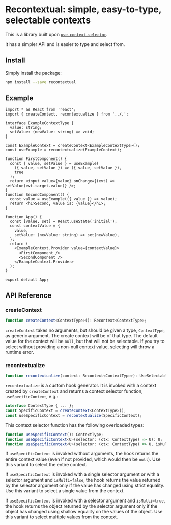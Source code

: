 # Recontextual: simple, easy-to-type, selectable contexts

This is a library built upon [`use-context-selector`](https://github.com/dai-shi/use-context-selector).

It has a simpler API and is easier to type and select from.

## Install

Simply install the package:

```bash
npm install --save recontextual
```

## Example

```tsx
import * as React from 'react';
import { createContext, recontextualize } from '../.';

interface ExampleContextType {
  value: string;
  setValue: (newValue: string) => void;
}

const ExampleContext = createContext<ExampleContextType>();
const useExample = recontextualize(ExampleContext);

function FirstComponent() {
  const { value, setValue } = useExample(
    ({ value, setValue }) => ({ value, setValue }),
    true
  );
  return <input value={value} onChange={(evt) => setValue(evt.target.value)} />;
}
function SecondComponent() {
  const value = useExample(({ value }) => value);
  return <h1>Second, value is: {value}</h1>;
}

function App() {
  const [value, set] = React.useState('initial');
  const contextValue = {
    value,
    setValue: (newValue: string) => set(newValue),
  };
  return (
    <ExampleContext.Provider value={contextValue}>
      <FirstComponent />
      <SecondComponent />
    </ExampleContext.Provider>
  );
}

export default App;
```

## API Reference

### createContext

```ts
function createContext<ContextType>(): Recontext<ContextType>;
```

`createContext` takes no arguments, but should be given a type, `CpntextType`, as generic argument. The create context will be of that type. The default value for the context will be `null`, but that will not be selectable. If you try to select without providing a non-null context value, selecting will throw a runtime error.

### recontextualize

```ts
function recontextualize(context: Recontext<ContextType>): UseSelectableContext<ContextType>;
```

`recontextualize` is a custom hook generator. It is invoked with a context created by `createContext` and returns a context selector function, `useSpecificContext`, e.g.:


```ts
interface ContextType { ... };
const SpecificContext = createContext<ContextType>();
const useSpecificContext = recontextualize(SpecificContext);
```

This context selector function has the following overloaded types:

```ts
function useSpecificContext(): ContextType;
function useSpecificContext<U>(selector: (ctx: ContextType) => U): U;
function useSpecificContext<U>(selector: (ctx: ContextType) => U, isMulti: boolean): U;
```

If `useSpecificContext` is invoked without arguments, the hook returns the entire context value (even if not provided, which would then be `null`). Use this variant to select the entire context.

If `useSpecificContext` is invoked with a single selector argument or with a selector argument and `isMulti=false`, the hook returns the value returned by the selector argument only if the value has changed using strict equality. Use this variant to select a single value from the context.

If `useSpecificContext` is invoked with a selector argument and `isMulti=true`, the hook returns the object returned by the selector argument only if the object has changed using shallow equality on the values of the object. Use this variant to select multiple values from the context.
